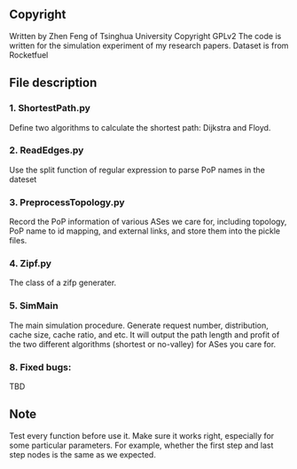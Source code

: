 ## Copyright 
Written by Zhen Feng of Tsinghua University
Copyright GPLv2
The code is written for the simulation experiment of my research papers.
Dataset is from Rocketfuel

## File description
### 1. ShortestPath.py
Define two algorithms to calculate the shortest path: Dijkstra and Floyd.
### 2. ReadEdges.py
Use the split function of regular expression to parse PoP names in the dateset
### 3. PreprocessTopology.py
Record the PoP information of various ASes we care for, including topology, PoP name to id mapping, and external links, and store them into the pickle files.
### 4. Zipf.py
The class of a zifp generater.
### 5. SimMain
The main simulation procedure.
Generate request number, distribution, cache size, cache ratio, and etc.
It will output the path length and profit of the two different algorithms (shortest or no-valley) for ASes you care for.
### 8. Fixed bugs:
TBD
## Note
Test every function before use it. Make sure it works right, especially for some particular parameters. For example, whether the first step and last step nodes is the same as we expected.




